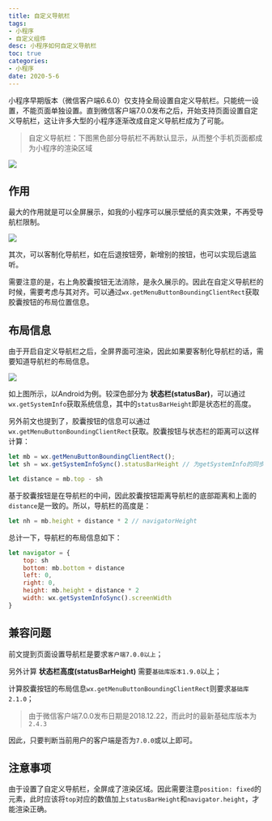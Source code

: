 ```yaml
---
title: 自定义导航栏
tags: 
- 小程序
- 自定义组件
desc: 小程序如何自定义导航栏
toc: true
categories:
- 小程序
date: 2020-5-6
---
```


小程序早期版本（微信客户端6.6.0）仅支持全局设置自定义导航栏。只能统一设置，不能页面单独设置。直到微信客户端7.0.0发布之后，开始支持页面设置自定义导航栏，这让许多大型的小程序逐渐改成自定义导航栏成为了可能。

<!-- more -->

> 自定义导航栏：下图黑色部分导航栏不再默认显示，从而整个手机页面都成为小程序的渲染区域

![](/blog/images/custom-navigator/interface.jpg)

## 作用

最大的作用就是可以全屏展示，如我的小程序可以展示壁纸的真实效果，不再受导航栏限制。

![](/blog/images/custom-navigator/full-screen.jpeg)

其次，可以客制化导航栏，如在后退按钮旁，新增别的按钮，也可以实现后退监听。

需要注意的是，右上角胶囊按钮无法消除，是永久展示的。因此在自定义导航栏的时候，需要考虑与其对齐。可以通过`wx.getMenuButtonBoundingClientRect`获取胶囊按钮的布局位置信息。

## 布局信息

由于开启自定义导航栏之后，全屏界面可渲染，因此如果要客制化导航栏的话，需要知道导航栏的布局信息。

![](/blog/images/custom-navigator/navigator.jpg)

如上图所示，以Android为例。较深色部分为 **状态栏(statusBar)**，可以通过`wx.getSystemInfo`获取系统信息，其中的`statusBarHeight`即是状态栏的高度。

另外前文也提到了，胶囊按钮的信息可以通过`wx.getMenuButtonBoundingClientRect`获取。胶囊按钮与状态栏的距离可以这样计算：

```js
let mb = wx.getMenuButtonBoundingClientRect();
let sh = wx.getSystemInfoSync().statusBarHeight // 为getSystemInfo的同步版本

let distance = mb.top - sh
```

基于胶囊按钮是在导航栏的中间，因此胶囊按钮距离导航栏的底部距离和上面的`distance`是一致的。所以，导航栏的高度是：

```js
let nh = mb.height + distance * 2 // navigatorHeight
```

总计一下，导航栏的布局信息如下：

```js
let navigator = {
    top: sh
    bottom: mb.bottom + distance
    left: 0,
    right: 0,
    height: mb.height + distance * 2
    width: wx.getSystemInfoSync().screenWidth
}
```

## 兼容问题

前文提到页面设置导航栏是要求`客户端7.0.0以上`；

另外计算 **状态栏高度(statusBarHeight)** 需要`基础库版本1.9.0`以上；

计算胶囊按钮的布局信息`wx.getMenuButtonBoundingClientRect`则要求`基础库2.1.0`；

> 由于微信客户端7.0.0发布日期是2018.12.22，而此时的最新基础库版本为`2.4.3`

因此，只要判断当前用户的客户端是否为`7.0.0`或以上即可。

## 注意事项

由于设置了自定义导航栏，全屏成了渲染区域。因此需要注意`position: fixed`的元素，此时应该将`top`对应的数值加上`statusBarHeight`和`navigator.height`，才能渲染正确。